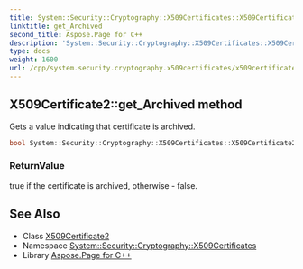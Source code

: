 ```yaml
---
title: System::Security::Cryptography::X509Certificates::X509Certificate2::get_Archived method
linktitle: get_Archived
second_title: Aspose.Page for C++
description: 'System::Security::Cryptography::X509Certificates::X509Certificate2::get_Archived method. Gets a value indicating that certificate is archived in C++.'
type: docs
weight: 1600
url: /cpp/system.security.cryptography.x509certificates/x509certificate2/get_archived/
---
```

## X509Certificate2::get_Archived method


Gets a value indicating that certificate is archived.

```cpp
bool System::Security::Cryptography::X509Certificates::X509Certificate2::get_Archived() const
```


### ReturnValue

true if the certificate is archived, otherwise - false.

## See Also

* Class [X509Certificate2](../)
* Namespace [System::Security::Cryptography::X509Certificates](../../)
* Library [Aspose.Page for C++](../../../)
